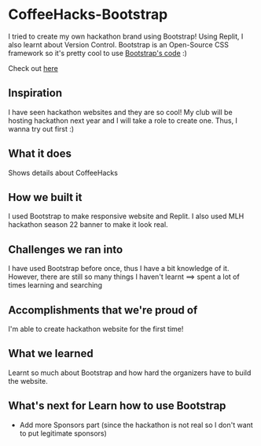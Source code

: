 # CoffeeHacks-Bootstrap

I tried to create my own hackathon brand using Bootstrap! Using Replit, I also learnt about Version Control. Bootstrap is an Open-Source CSS framework so it's pretty cool to use [Bootstrap's code](https://getbootstrap.com/docs/5.1/getting-started/introduction/) :)

Check out [here](https://learn-how-to-use-bootstrap.baileyluu.repl.co/)

## Inspiration
I have seen hackathon websites and they are so cool! My club will be hosting hackathon next year and I will take a role to create one. Thus, I wanna try out first :)

## What it does
Shows details about CoffeeHacks 

## How we built it
I used Bootstrap to make responsive website and Replit. I also used MLH hackathon season 22 banner to make it look real.

## Challenges we ran into
I have used Bootstrap before once, thus I have a bit knowledge of it. However, there are still so many things I haven't learnt ==> spent a lot of times learning and searching

## Accomplishments that we're proud of
I'm able to create hackathon website for the first time!

## What we learned
Learnt so much about Bootstrap and how hard the organizers have to build the website. 

## What's next for Learn how to use Bootstrap
- Add more Sponsors part (since the hackathon is not real so I don't want to put legitimate sponsors)

